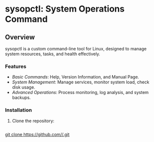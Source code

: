 # sysopctl: System Operations Command

## Overview
sysopctl is a custom command-line tool for Linux, designed to manage system resources, tasks, and health effectively.

### Features
- *Basic Commands*: Help, Version Information, and Manual Page.
- *System Management*: Manage services, monitor system load, check disk usage.
- *Advanced Operations*: Process monitoring, log analysis, and system backups.

### Installation
1. Clone the repository:
   ```bash
 [  git clone https://github.com/<your-username>/<repository-name>.git](https://github.com/capmaxx07/sysopctl.git)
